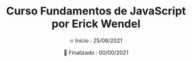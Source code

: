<div align="center">
    <h1>Curso Fundamentos de JavaScript por Erick Wendel</h1>
    <p>🔥 Início : 25/08/2021</p>
    <p>🏁 Finalizado : 00/00/2021</p> 
</div>

